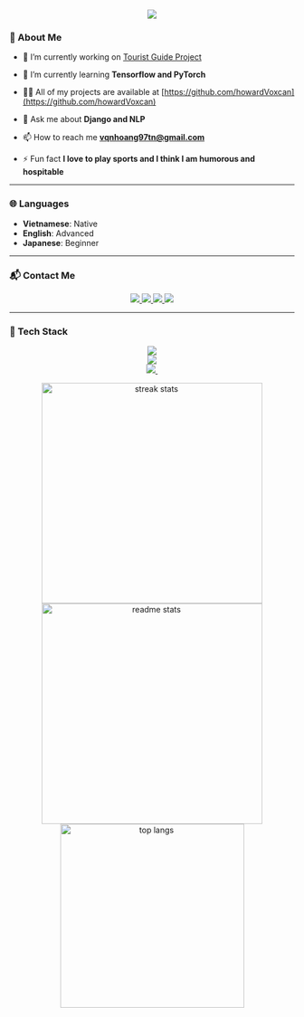 <h1 align="center">
    <img src="https://readme-typing-svg.herokuapp.com/?font=Righteous&size=35&center=true&vCenter=true&width=500&height=70&duration=4000&lines=Hi+There!+👋+I'm+Vo+Quang+Nhat+Hoang!;A+passionate+Fullstack+Developer+from+Vietnam;">
</h1>

### 👤 About Me

- 🔭 I’m currently working on [Tourist Guide Project](https://github.com/howardVoxcan/Tourist_Guide)

- 🌱 I’m currently learning **Tensorflow and PyTorch**

- 👨‍💻 All of my projects are available at [https://github.com/howardVoxcan](https://github.com/howardVoxcan)

- 💬 Ask me about **Django and NLP**

- 📫 How to reach me **vqnhoang97tn@gmail.com**

- ⚡ Fun fact **I love to play sports and I think I am humorous and hospitable**

---

### 🌐 Languages

- **Vietnamese**: Native  
- **English**: Advanced  
- **Japanese**: Beginner  

---

### 📬 Contact Me
<div align="center"> 
  <a href="mailto:vqnhoang97tn@gmail.com" target="_blank">
    <img src="https://img.shields.io/badge/Gmail-333333?style=for-the-badge&logo=gmail&logoColor=red" />
  </a>
  <a href="https://www.facebook.com/quangnhathoang.vo.3/" target="_blank">
    <img src="https://img.shields.io/badge/Facebook-blue?style=for-the-badge&logo=facebook&logoColor=white" />
  </a>
  <a href="https://www.instagram.com/hoangvoquangnhat/" target="_blank">
    <img src="https://img.shields.io/badge/Instagram-E4405F?style=for-the-badge&logo=instagram&logoColor=white" />
  </a>
  <a href="https://www.linkedin.com/in/ho%C3%A0ng-v%C3%B5-quang-nh%E1%BA%ADt-633b36346/" target="_blank">
    <img src="https://img.shields.io/badge/LinkedIn-blue?style=for-the-badge&logo=linkedin&logoColor=white" />
  </a>
</div>

---

### 🧰 Tech Stack
<div align="center">
  <p align="center">
    <a href="https://skillicons.dev">
      <img src="https://skillicons.dev/icons?i=c,cpp,python,javascript,html" />
      <br/>
      <img src="https://skillicons.dev/icons?i=css,git,django,sklearn,ubuntu" />
      <br/>
      <img src="https://skillicons.dev/icons?i=mysql,cassandra,sqlite,tailwind,bootstrap" />
    <img 
    </a>
  </p>
</div>

<div align="center">
  <img width=390 src="https://github-readme-streak-stats-salesp07.vercel.app/?user=howardVoxcan&count_private=true&theme=react&border_radius=10" alt="streak stats"/>
  <img width=390 src="https://github-readme-stats-salesp07.vercel.app/api?username=howardVoxcan&count_private=true&show_icons=true&theme=react&rank_icon=github&border_radius=10" alt="readme stats" />
  <br/>
  <img width=325 align="center" src="https://github-readme-stats-salesp07.vercel.app/api/top-langs/?username=howardVoxcan&hide=HTML&langs_count=8&layout=compact&theme=react&border_radius=10&size_weight=0.5&count_weight=0.5&exclude_repo=github-readme-stats" alt="top langs" />
</div>

